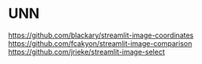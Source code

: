 # UNN

https://github.com/blackary/streamlit-image-coordinates
https://github.com/fcakyon/streamlit-image-comparison
https://github.com/jrieke/streamlit-image-select
